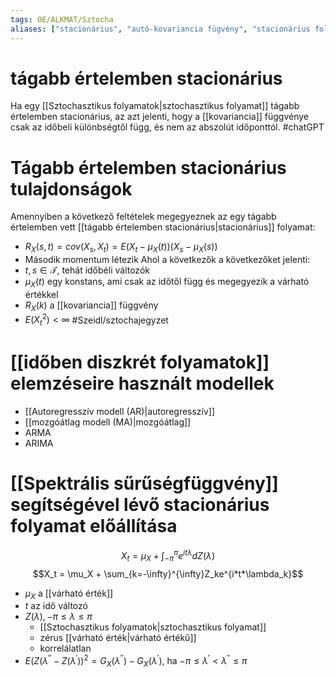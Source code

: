 ```yaml
---
tags: OE/ALKMAT/Sztocha 
aliases: ["stacionárius", "autó-kovariancia fügvény", "stacionárius folyamat"]
---
```


# tágabb értelemben stacionárius
Ha egy [[Sztochasztikus folyamatok|sztochasztikus folyamat]] tágabb értelemben stacionárius, az azt jelenti, hogy a [[kovariancia]] függvénye csak az időbeli különbségtől függ, és nem az abszolút időponttól.
#chatGPT 

# Tágabb értelemben stacionárius tulajdonságok
Amennyiben a következő feltételek megegyeznek az egy tágabb értelemben vett [[tágabb értelemben stacionárius|stacionárius]] folyamat:
- $R_X(s,t) = cov(X_s, X_t) = E(X_t - \mu_X (t)) (X_s - \mu_X (s))$
- Második momentum létezik
Ahol a következők a következőket jelenti:
- $t, s \in \mathcal{T}$, tehát időbéli változók
- $\mu_X (t)$ egy konstans, ami csak az időtől függ és megegyezik a várható értékkel
- $R_X(k)$ a [[kovariancia]] függvény
- $E(X_t^2) < \infty$ 
#Szeidl/sztochajegyzet 
# [[időben diszkrét folyamatok]] elemzéseire használt modellek
- [[Autoregresszív modell (AR)|autoregresszív]]
- [[mozgóátlag modell (MA)|mozgóátlag]]
- ARMA
- ARIMA

# [[Spektrális sűrűségfüggvény]] segítségével lévő stacionárius folyamat előállítása
$$X_t = \mu_X + \int_{- \pi} ^\pi e^{it\lambda} d Z(\lambda)$$
$$X_t = \mu_X + \sum_{k=-\infty}^{\infty}Z_ke^{i*t*\lambda_k}$$
- $\mu_X$ a [[várható érték]]
- $t$ az idő változó
- $Z(\lambda), -\pi \le \lambda \le \pi$
	- [[Sztochasztikus folyamatok|sztochasztikus folyamat]]
	- zérus [[várható érték|várható értékű]]
	- korrelálatlan
- $E(Z(\lambda^{\prime\prime} - Z(\lambda^{\prime}))^2 = G_X(\lambda^{\prime \prime}) -G_X(\lambda^{\prime})$, ha $-\pi \le \lambda^{\prime} < \lambda^{\prime \prime} \le \pi$ 